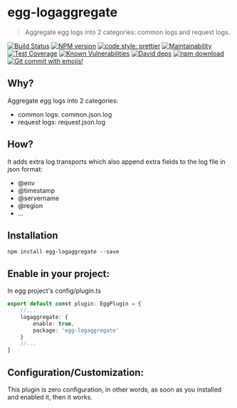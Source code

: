 # egg-logaggregate

> Aggregate egg logs into 2 categories: common logs and request logs.

[![Build Status](https://travis-ci.com/Jeff-Tian/egg-logaggregate.svg?branch=master)](https://travis-ci.com/Jeff-Tian/egg-logaggregate)
[![NPM version][npm-image]][npm-url]
[![code style: prettier](https://img.shields.io/badge/code_style-prettier-ff69b4.svg?style=flat-square)](https://github.com/Jeff-Tian/egg-logaggregate)
[![Maintainability](https://api.codeclimate.com/v1/badges/1a14b40b7d69e5d08897/maintainability)](https://codeclimate.com/github/Jeff-Tian/egg-logaggregate/maintainability)
[![Test Coverage](https://api.codeclimate.com/v1/badges/1a14b40b7d69e5d08897/test_coverage)](https://codeclimate.com/github/Jeff-Tian/egg-logaggregate/test_coverage)
[![Known Vulnerabilities][snyk-image]][snyk-url]
[![David deps][david-image]][david-url]
[![npm download][download-image]][download-url]
[![Git commit with emojis!](https://img.shields.io/badge/gitmoji-git%20commit%20with%20emojis!-brightgreen.svg)](https://gitmoji.js.org)

[npm-image]: https://img.shields.io/npm/v/egg-logaggregate.svg?style=flat-square
[npm-url]: https://npmjs.org/package/egg-logaggregate
[david-image]: https://img.shields.io/david/jeff-tian/egg-logaggregate.svg?style=flat-square
[snyk-image]: https://snyk.io/test/npm/egg-logaggregate/badge.svg?style=flat-square
[snyk-url]: https://snyk.io/test/npm/egg-logaggregate
[david-url]: https://david-dm.org/jeff-tian/egg-logaggregate
[download-image]: https://img.shields.io/npm/dm/egg-logaggregate.svg?style=flat-square
[download-url]: https://npmjs.org/package/egg-logaggregate

## Why?

Aggregate egg logs into 2 categories:

- common logs: common.json.log
- request logs: request.json.log

## How?

It adds extra log transports which also append extra fields to the log file in json format:

- @env
- @timestamp
- @servername
- @region
- ...

## Installation

```shell
npm install egg-logaggregate --save
```

## Enable in your project:

In egg project's config/plugin.ts

```typescript
export default const plugin: EggPlugin = {
    //...
    logaggregate: {
        enable: true,
        package: 'egg-logaggregate'
    }
    //...
}
```

## Configuration/Customization:

This plugin is zero configuration, in other words, as soon as you installed and enabled it, then it works.
